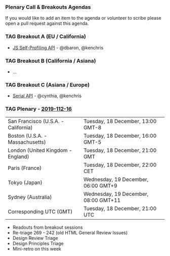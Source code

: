 ### Plenary Call & Breakouts Agendas

If you would like to add an item to the agenda or volunteer to scribe please open a pull request against this agenda.

### TAG Breakout A (EU / California)

* [JS Self-Profiling API](https://github.com/w3ctag/design-reviews/issues/366) - @dbaron, @kenchris

### TAG Breakout B (California / Asiana)

* ...

### TAG Breakout C (Asiana / Europe)

* [Serial API](https://github.com/w3ctag/design-reviews/issues/431) - @cynthia, @kenchris




### TAG Plenary - [2019-112-16](https://www.timeanddate.com/worldclock/converter.html?iso=20191218T210000&p1=224&p2=43&p3=136&p4=195&p5=248&p6=240)

<table>
<tr><td> San Francisco (U.S.A. - California) <td> Tuesday, 18 December, 13:00 GMT-8</td></tr>
<tr><td> Boston (U.S.A. - Massachusetts) <td> Tuesday, 18 December, 16:00 GMT-5</td></tr>
<tr><td> London (United Kingdom - England) <td> Tuesday, 18 December, 21:00 GMT</td></tr>
<tr><td> Paris (France) <td> Tuesday, 18 December, 22:00 CET</td></tr>
<tr><td> Tokyo (Japan) <td> Wednesday, 19 December, 06:00 GMT+9</td></tr>
<tr><td> Sydney (Australia) <td> Wednesday, 19 December, 08:00 GMT+11</td></tr>
<tr><td> Corresponding UTC (GMT) <td> Tuesday, 18 December, 21:00 UTC</td></tr>
</table>

* Readouts from breakout sessions
* Re-triage 269 - 242 (old HTML General Review Issues) 
* Design Review Triage
* Design Principles Triage
* Mini-retro on this week


